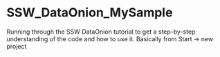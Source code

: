 # SSW_DataOnion_MySample
Running through the SSW DataOnion tutorial to get a step-by-step understanding of the code and how to use it. Basically from Start -> new project
